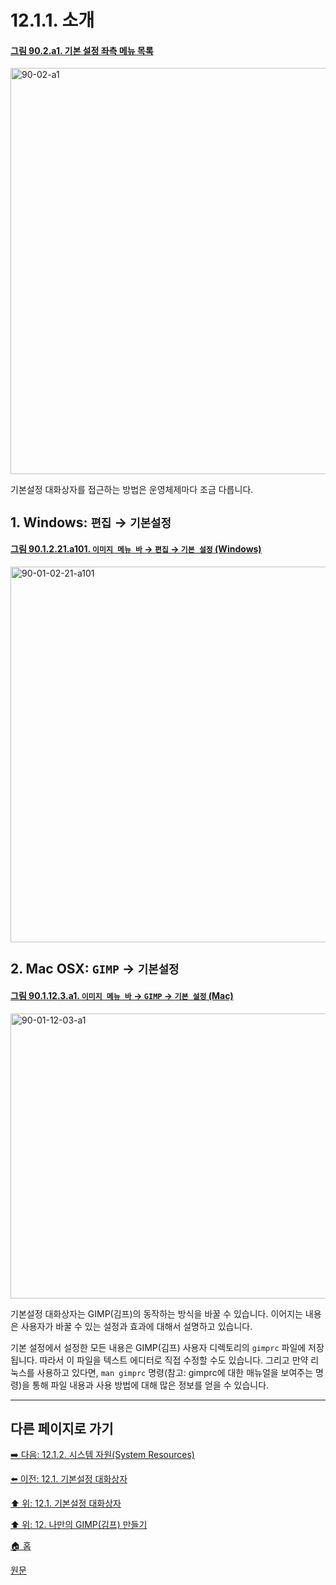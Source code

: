 # 12.1.1. 소개

<a id="90-02-a1"></a>

#### [그림 90.2.a1. 기본 설정 좌측 메뉴 목록](./90-02-00-preference.md#90-02-a1)
<img width="1080" height="650" alt="90-02-a1" src="https://github.com/wonder13662/gimp/assets/15767104/e097529d-e106-4283-a674-9f1eee4d7386">

기본설정 대화상자를 접근하는 방법은 운영체제마다 조금 다릅니다.

<a id="12-01-01-s1"></a>

## 1. Windows: `편집` → `기본설정`

<a id="90-01-02-21-a101"></a>

#### [그림 90.1.2.21.a101. `이미지 메뉴 바` → `편집` → `기본 설정` (Windows)](./90-01-02-21-preferences.md#90-01-02-21-a101)
<img width="980" height="601" alt="90-01-02-21-a101" src="https://github.com/user-attachments/assets/e42b8d03-d37e-433d-be51-aa4f28627805" />

<a id="12-01-01-s2"></a>

## 2. Mac OSX: `GIMP` → `기본설정`

<a id="90-01-12-03-a1"></a>

#### [그림 90.1.12.3.a1. `이미지 메뉴 바` → `GIMP` → `기본 설정` (Mac)](./90-01-12-03-settings.md#90-01-12-03-a1)
<img width="876" height="456" alt="90-01-12-03-a1" src="https://github.com/wonder13662/gimp/assets/15767104/7b12ebb7-3b19-4c74-9950-5033182ba4ff" />

기본설정 대화상자는 GIMP(김프)의 동작하는 방식을 바꿀 수 있습니다. 이어지는 내용은 사용자가 바꿀 수 있는 설정과 효과에 대해서 설명하고 있습니다.

기본 설정에서 설정한 모든 내용은 GIMP(김프) 사용자 디렉토리의 `gimprc` 파일에 저장됩니다. 따라서 이 파일을 텍스트 에디터로 직접 수정할 수도 있습니다. 그리고 만약 리눅스를 사용하고 있다면, `man gimprc` 명령(참고: gimprc에 대한 매뉴얼을 보여주는 명령)을 통해 파일 내용과 사용 방법에 대해 많은 정보를 얻을 수 있습니다.

***

## 다른 페이지로 가기

[➡️ 다음: 12.1.2. 시스템 자원(System Resources)](./12-01-02-00-system-resources.md)

[⬅️ 이전: 12.1. 기본설정 대화상자](./12-01-00-preference-dialog.md)

[⬆️ 위: 12.1. 기본설정 대화상자](./12-01-00-preference-dialog.md)

[⬆️ 위: 12. 나만의 GIMP(김프) 만들기](./12-00-enrich-my-gimp.md)

[🏠 홈](./00-home.md)

[원문](https://docs.gimp.org/2.10/en_GB/gimp-pimping.html#idm7946)